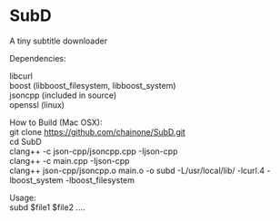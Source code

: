 SubD
====

A tiny subtitle downloader



Dependencies:

libcurl           
boost (libboost_filesystem, libboost_system)        
jsoncpp (included in source)      
openssl (linux)      



How to Build (Mac OSX):    
git clone https://github.com/chainone/SubD.git    
cd SubD     
clang++ -c json-cpp/jsoncpp.cpp -Ijson-cpp    
clang++ -c main.cpp -Ijson-cpp    
clang++ json-cpp/jsoncpp.o main.o -o subd -L/usr/local/lib/ -lcurl.4 -lboost_system -lboost_filesystem    
 
Usage:    
subd $file1 $file2 ....    

